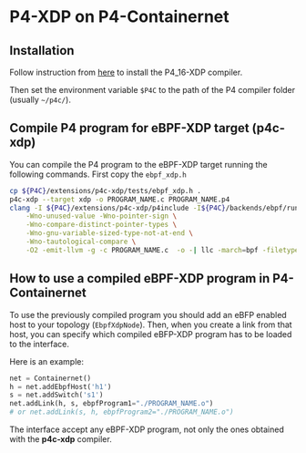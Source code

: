 # P4-XDP on P4-Containernet

## Installation
Follow instruction from [here](https://github.com/vmware/p4c-xdp) to install the P4_16-XDP compiler.

Then set the environment variable `$P4C` to the path of the P4 compiler folder (usually `~/p4c/`).

## Compile P4 program for eBPF-XDP target (p4c-xdp)
You can compile the P4 program to the eBPF-XDP target running the following commands. First copy the `ebpf_xdp.h`
```bash
cp ${P4C}/extensions/p4c-xdp/tests/ebpf_xdp.h .
p4c-xdp --target xdp -o PROGRAM_NAME.c PROGRAM_NAME.p4
clang -I ${P4C}/extensions/p4c-xdp/p4include -I${P4C}/backends/ebpf/runtime/ \
    -Wno-unused-value -Wno-pointer-sign \
    -Wno-compare-distinct-pointer-types \
    -Wno-gnu-variable-sized-type-not-at-end \
    -Wno-tautological-compare \
    -O2 -emit-llvm -g -c PROGRAM_NAME.c  -o -| llc -march=bpf -filetype=obj -o PROGRAM_NAME.o
```
## How to use a compiled eBPF-XDP program in P4-Containernet

To use the previously compiled program you should add an eBFP enabled host to your topology (`EbpfXdpNode`). Then, when you create a link from that host, you can specify which compiled eBFP-XDP program has to be loaded to the interface.


Here is an example:
```python
net = Containernet()
h = net.addEbpfHost('h1')
s = net.addSwitch('s1')
net.addLink(h, s, ebpfProgram1="./PROGRAM_NAME.o")
# or net.addLink(s, h, ebpfProgram2="./PROGRAM_NAME.o")

```
The interface accept any eBPF-XDP program, not only the ones obtained with the **p4c-xdp** compiler.
